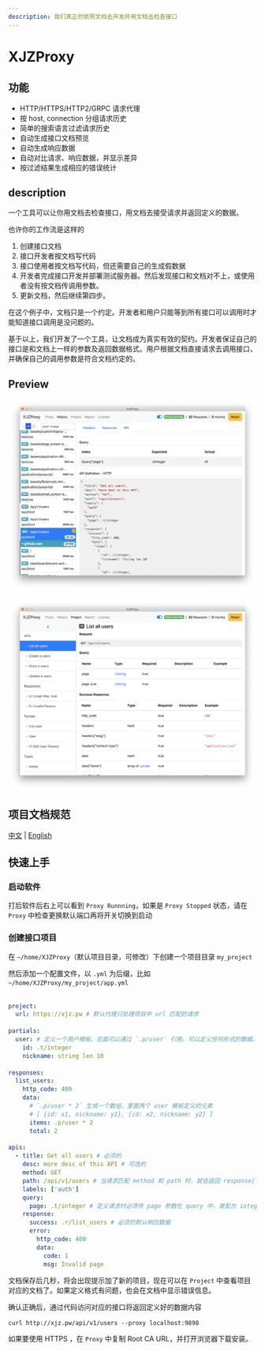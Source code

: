 ```yaml
---
description: 我们真正的依照文档去开发并用文档去检查接口
---
```


XJZProxy
=========

## 功能

* HTTP/HTTPS/HTTP2/GRPC 请求代理
* 按 host, connection 分组请求历史
* 简单的搜索语言过滤请求历史
* 自动生成接口文档预览
* 自动生成响应数据
* 自动对比请求、响应数据，并显示差异
* 按过滤结果生成相应的错误统计


## description

一个工具可以让你用文档去检查接口，用文档去接受请求并返回定义的数据。


也许你的工作流是这样的

1. 创建接口文档
2. 接口开发者按文档写代码
3. 接口使用者按文档写代码，但还需要自己的生成假数据
4. 开发者完成接口开发并部署测试服务器。然后发现接口和文档对不上，或使用者没有按文档传调用参数。
5. 更新文档，然后继续第四步。


在这个例子中，文档只是一个约定。开发者和用户只能等到所有接口可以调用时才能知道接口调用是没问题的。

基于以上，我们开发了一个工具，让文档成为真实有效的契约。开发者保证自己的接口是和文档上一样的参数及返回数据格式。用户根据文档直接请求去调用接口，并确保自己的调用参数是符合文档约定的。


## Preview

![app-1](./imgs/app-1.png)

![app-2](./imgs/app-2.png)



## 项目文档规范

[中文](./SPEC-zh-cn.md) |
[English](./SPEC.md)



## 快速上手

### 启动软件

打后软件后右上可以看到 `Proxy Runnning`，如果是 `Proxy Stopped` 状态，请在 `Proxy` 中检查更换默认端口再将开关切换到启动


### 创建接口项目

在 `~/home/XJZProxy`（默认项目目录，可修改）下创建一个项目目录 `my_project`

然后添加一个配置文件，以 `.yml` 为后缀，比如 `~/home/XJZProxy/my_project/app.yml`


```yaml

project:
  url: https://xjz.pw # 默认代理只处理项目中 url 匹配的请求

partials:
  user: # 定义一个用户模板，后面可以通过 `.p/user` 引用。可以定义任何形式的数据。
    id: .t/integer
    nickname: string len 10

responses:
  list_users:
    http_code: 400
    data:
      # `.p/user * 2` 生成一个数组，里面两个 user 模板定义的元素
      # [ {id: x1, nickname: y1}, {id: x2, nickname: y2} ]
      items: .p/user * 2
      total: 2
    
apis:
  - title: Get all users # 必须的
    desc: more desc of this API # 可选的
    method: GET
    path: /api/v1/users # 当请求匹配 method 和 path 时，就会返回 response['success'] 中的数据
    labels: ['auth']
    query:
      page: .t/integer # 定义请求时必须传 page 参数在 query 中，类型为 integer
    response:
      success: .r/list_users # 必须的默认响应数据
      error: 
        http_code: 400
        data:
          code: 1
          msg: Invalid page
```

文档保存后几秒，将会出现提示加了新的项目，现在可以在 `Project` 中查看项目对应的文档了。如果定义格式有问题，也会在文档中显示错误信息。


确认正确后，通过代码访问对应的接口将返回定义好的数据内容

```
curl http://xjz.pw/api/v1/users --proxy localhost:9898
```

如果要使用 HTTPS ，在 `Proxy` 中复制 Root CA URL，并打开浏览器下载安装。
